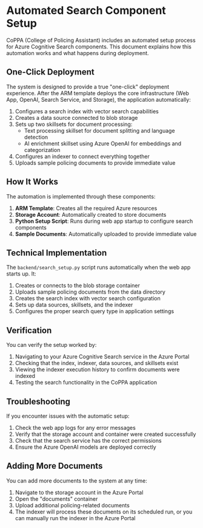 # Automated Search Component Setup

CoPPA (College of Policing Assistant) includes an automated setup process for Azure Cognitive Search components. This document explains how this automation works and what happens during deployment.

## One-Click Deployment

The system is designed to provide a true "one-click" deployment experience. After the ARM template deploys the core infrastructure (Web App, OpenAI, Search Service, and Storage), the application automatically:

1. Configures a search index with vector search capabilities
2. Creates a data source connected to blob storage
3. Sets up two skillsets for document processing:
   - Text processing skillset for document splitting and language detection
   - AI enrichment skillset using Azure OpenAI for embeddings and categorization
4. Configures an indexer to connect everything together
5. Uploads sample policing documents to provide immediate value

## How It Works

The automation is implemented through these components:

1. **ARM Template**: Creates all the required Azure resources
2. **Storage Account**: Automatically created to store documents
3. **Python Setup Script**: Runs during web app startup to configure search components
4. **Sample Documents**: Automatically uploaded to provide immediate value

## Technical Implementation

The `backend/search_setup.py` script runs automatically when the web app starts up. It:

1. Creates or connects to the blob storage container
2. Uploads sample policing documents from the data directory
3. Creates the search index with vector search configuration
4. Sets up data sources, skillsets, and the indexer
5. Configures the proper search query type in application settings

## Verification

You can verify the setup worked by:

1. Navigating to your Azure Cognitive Search service in the Azure Portal
2. Checking that the index, indexer, data sources, and skillsets exist
3. Viewing the indexer execution history to confirm documents were indexed
4. Testing the search functionality in the CoPPA application

## Troubleshooting

If you encounter issues with the automatic setup:

1. Check the web app logs for any error messages
2. Verify that the storage account and container were created successfully
3. Check that the search service has the correct permissions
4. Ensure the Azure OpenAI models are deployed correctly

## Adding More Documents

You can add more documents to the system at any time:

1. Navigate to the storage account in the Azure Portal
2. Open the "documents" container
3. Upload additional policing-related documents
4. The indexer will process these documents on its scheduled run, or you can manually run the indexer in the Azure Portal

